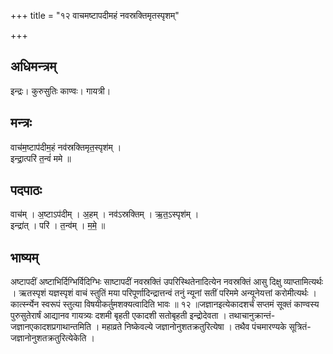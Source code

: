 +++
title = "१२ वाचमष्टापदीमहं नवस्रक्तिमृतस्पृशम्"

+++
## अधिमन्त्रम्
इन्द्रः। कुरुसुतिः काण्वः। गायत्री।

## मन्त्रः
वाच॑म॒ष्टाप॑दीम॒हं नव॑स्रक्तिमृत॒स्पृश॑म् ।  
इन्द्रा॒त्परि॑ त॒न्वं॑ ममे ॥

## पदपाठः
वाच॑म् । अ॒ष्टाऽप॑दीम् । अ॒हम् । नव॑ऽस्रक्तिम् । ऋ॒त॒ऽस्पृश॑म् ।  
इन्द्रा॑त् । परि॑ । त॒न्व॑म् । म॒मे॒ ॥

## भाष्यम्
अष्टापदीं अष्टाभिर्दिग्भिर्विदिग्भिः साष्टापदीं नवस्रक्तिं उपरिस्थितेनादित्येन नवस्रक्तिं आसु दिक्षु व्याप्तामित्यर्थः । ऋतस्पृशं यज्ञस्पृशं वाचं स्तुतिं मया परिपूर्णादिन्द्रात्तन्वं तनुं न्यूनां सतीं परिममे अन्यूनेयत्तां करोमीत्यर्थः । कार्त्स्न्येन स्वरूपं स्तुत्या विषयीकर्तुमशक्यत्वादिति भावः ॥ १२ ॥जज्ञानइत्येकादशर्चं सप्तमं सूक्तं काण्वस्य पुरुसुतेरार्षं आद्यानव गायत्र्यः दशमी बृहती एकादशी सतोबृहती इन्द्रोदेवता । तथाचानुक्रान्तं- जज्ञानएकादशप्रगाथान्तमिति । महाव्रते निष्केवल्ये जज्ञानोनुशतक्रतुरित्येषा । तथैव पंचमारण्यके सूत्रितं-जज्ञानोनुशतक्रतुरित्येकेति ।
